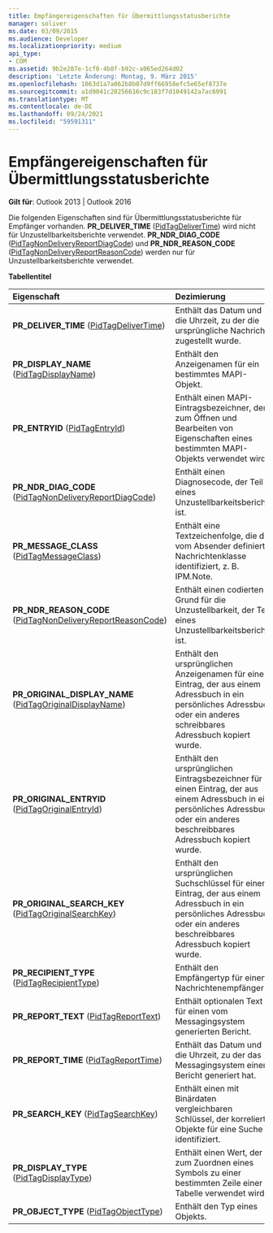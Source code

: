 ```yaml
---
title: Empfängereigenschaften für Übermittlungsstatusberichte
manager: soliver
ms.date: 03/09/2015
ms.audience: Developer
ms.localizationpriority: medium
api_type:
- COM
ms.assetid: 9b2e287e-1cf8-4b8f-b92c-a065ed264d02
description: 'Letzte Änderung: Montag, 9. März 2015'
ms.openlocfilehash: 1063d1a7a062b8b07d9ff66958efc5e65ef8737e
ms.sourcegitcommit: a1d9041c20256616c9c183f7d1049142a7ac6991
ms.translationtype: MT
ms.contentlocale: de-DE
ms.lasthandoff: 09/24/2021
ms.locfileid: "59591311"
---
```

# <a name="recipient-properties-for-delivery-status-reports"></a>Empfängereigenschaften für Übermittlungsstatusberichte

  
  
**Gilt für**: Outlook 2013 | Outlook 2016 
  
Die folgenden Eigenschaften sind für Übermittlungsstatusberichte für Empfänger vorhanden. **PR_DELIVER_TIME** ([PidTagDeliverTime](pidtagdelivertime-canonical-property.md)) wird nicht für Unzustellbarkeitsberichte verwendet. **PR_NDR_DIAG_CODE** ([PidTagNonDeliveryReportDiagCode](pidtagnondeliveryreportdiagcode-canonical-property.md)) und **PR_NDR_REASON_CODE** ([PidTagNonDeliveryReportReasonCode](pidtagnondeliveryreportreasoncode-canonical-property.md)) werden nur für Unzustellbarkeitsberichte verwendet.
  
**Tabellentitel**

|**Eigenschaft**|**Dezimierung**|
|:-----|:-----|
|**PR_DELIVER_TIME** ([PidTagDeliverTime](pidtagdelivertime-canonical-property.md))  <br/> |Enthält das Datum und die Uhrzeit, zu der die ursprüngliche Nachricht zugestellt wurde.  <br/> |
|**PR_DISPLAY_NAME** ([PidTagDisplayName](pidtagdisplayname-canonical-property.md))  <br/> |Enthält den Anzeigenamen für ein bestimmtes MAPI-Objekt.  <br/> |
|**PR_ENTRYID** ([PidTagEntryId](pidtagentryid-canonical-property.md))  <br/> |Enthält einen MAPI-Eintragsbezeichner, der zum Öffnen und Bearbeiten von Eigenschaften eines bestimmten MAPI-Objekts verwendet wird.  <br/> |
|**PR_NDR_DIAG_CODE** ([PidTagNonDeliveryReportDiagCode](pidtagnondeliveryreportdiagcode-canonical-property.md))  <br/> |Enthält einen Diagnosecode, der Teil eines Unzustellbarkeitsberichts ist.  <br/> |
|**PR_MESSAGE_CLASS** ([PidTagMessageClass](pidtagmessageclass-canonical-property.md))  <br/> |Enthält eine Textzeichenfolge, die die vom Absender definierte Nachrichtenklasse identifiziert, z. B. IPM.Note.  <br/> |
|**PR_NDR_REASON_CODE** ([PidTagNonDeliveryReportReasonCode](pidtagnondeliveryreportreasoncode-canonical-property.md))  <br/> |Enthält einen codierten Grund für die Unzustellbarkeit, der Teil eines Unzustellbarkeitsberichts ist.  <br/> |
|**PR_ORIGINAL_DISPLAY_NAME** ([PidTagOriginalDisplayName](pidtagoriginaldisplayname-canonical-property.md))  <br/> |Enthält den ursprünglichen Anzeigenamen für einen Eintrag, der aus einem Adressbuch in ein persönliches Adressbuch oder ein anderes schreibbares Adressbuch kopiert wurde.  <br/> |
|**PR_ORIGINAL_ENTRYID** ([PidTagOriginalEntryId](pidtagoriginalentryid-canonical-property.md))  <br/> |Enthält den ursprünglichen Eintragsbezeichner für einen Eintrag, der aus einem Adressbuch in ein persönliches Adressbuch oder ein anderes beschreibbares Adressbuch kopiert wurde.  <br/> |
|**PR_ORIGINAL_SEARCH_KEY** ([PidTagOriginalSearchKey](pidtagoriginalsearchkey-canonical-property.md))  <br/> |Enthält den ursprünglichen Suchschlüssel für einen Eintrag, der aus einem Adressbuch in ein persönliches Adressbuch oder ein anderes beschreibbares Adressbuch kopiert wurde.  <br/> |
|**PR_RECIPIENT_TYPE** ([PidTagRecipientType](pidtagrecipienttype-canonical-property.md))  <br/> |Enthält den Empfängertyp für einen Nachrichtenempfänger.  <br/> |
|**PR_REPORT_TEXT** ([PidTagReportText](pidtagreporttext-canonical-property.md))  <br/> |Enthält optionalen Text für einen vom Messagingsystem generierten Bericht.  <br/> |
|**PR_REPORT_TIME** ([PidTagReportTime](pidtagreporttime-canonical-property.md))  <br/> |Enthält das Datum und die Uhrzeit, zu der das Messagingsystem einen Bericht generiert hat.  <br/> |
|**PR_SEARCH_KEY** ([PidTagSearchKey](pidtagsearchkey-canonical-property.md))  <br/> |Enthält einen mit Binärdaten vergleichbaren Schlüssel, der korrelierte Objekte für eine Suche identifiziert.  <br/> |
|**PR_DISPLAY_TYPE** ([PidTagDisplayType](pidtagdisplaytype-canonical-property.md))  <br/> |Enthält einen Wert, der zum Zuordnen eines Symbols zu einer bestimmten Zeile einer Tabelle verwendet wird.  <br/> |
|**PR_OBJECT_TYPE** ([PidTagObjectType](pidtagobjecttype-canonical-property.md))  <br/> |Enthält den Typ eines Objekts.  <br/> |
   

